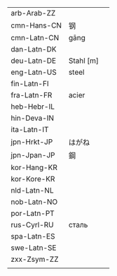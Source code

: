 | | | |
|-|-|-|
| arb-Arab-ZZ |  |  |
| cmn-Hans-CN | 钢 |  |
| cmn-Latn-CN | gāng |  |
| dan-Latn-DK |  |  |
| deu-Latn-DE | Stahl [m] |  |
| eng-Latn-US | steel |  |
| fin-Latn-FI |  |  |
| fra-Latn-FR | acier |  |
| heb-Hebr-IL |  |  |
| hin-Deva-IN |  |  |
| ita-Latn-IT |  |  |
| jpn-Hrkt-JP | はがね |  |
| jpn-Jpan-JP | 鋼 |  |
| kor-Hang-KR |  |  |
| kor-Kore-KR |  |  |
| nld-Latn-NL |  |  |
| nob-Latn-NO |  |  |
| por-Latn-PT |  |  |
| rus-Cyrl-RU | сталь |  |
| spa-Latn-ES |  |  |
| swe-Latn-SE |  |  |
| zxx-Zsym-ZZ |  |  |
|  |  |  |